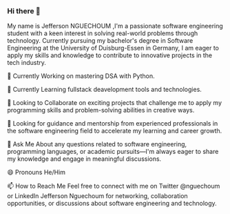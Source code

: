 ### Hi there 👋


My  name is Jefferson NGUECHOUM ,I'm a  passionate software engineering student with a keen interest in solving real-world problems through technology. Currently pursuing my bachelor's degree in Software Engineering at the University of Duisburg-Essen in Germany, I am eager to apply my skills and knowledge to contribute to innovative projects in the tech industry.


🔭 Currently Working on mastering DSA with Python.

🌱 Currently Learning fullstack deavelopment tools and technologies.

👯 Looking to Collaborate on exciting projects that challenge me to apply my programming skills and problem-solving abilities in creative ways.

🤔 Looking for  guidance and mentorship from experienced professionals in the software engineering field to accelerate my learning and career growth.

💬 Ask Me About any questions related to software engineering, programming languages, or academic pursuits—I'm always eager to share my knowledge and engage in meaningful discussions.

😄 Pronouns
  He/Him
  
📫 How to Reach Me
  Feel free to connect with me on Twitter @nguechoum or LinkedIn Jefferson Nguechoum for networking, collaboration opportunities, or discussions about software            engineering and technology.

